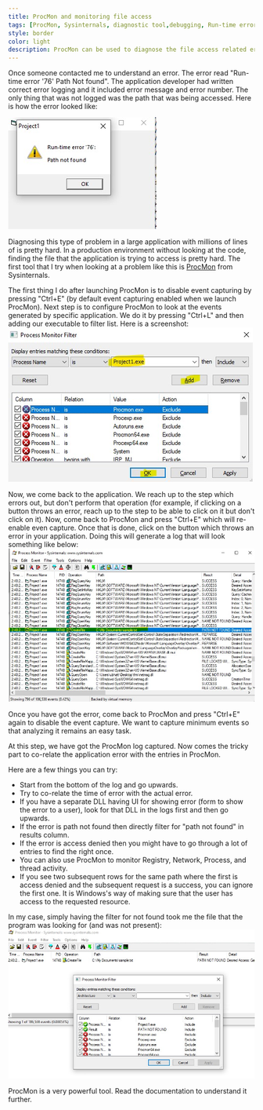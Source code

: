 ```yaml
---
title: ProcMon and monitoring file access
tags: [ProcMon, Sysinternals, diagnostic tool,debugging, Run-time error 76, Path not found 76]
style: border 
color: light 
description: ProcMon can be used to diagnose the file access related errors. Let us use ProcMon to see what files are being accessed by the application.
---
```


Once someone contacted me to understand an error. The error read "Run-time error '76' Path Not found". 
The application developer had written correct error logging and it included error message and error number. 
The only thing that was not logged was the path that was being accessed. Here is how the error looked like:

![Run-time error ‘76’ Path Not found](../assets/blog_pictures/2020-06-07-ProcMon-and-FileAccess/Post_ProcMon_app_error.jpg)

Diagnosing this type of problem in a large application with millions of lines of is pretty hard. 
In a production environment without looking at the code, finding the file that the application is trying to access is pretty hard. 
The first tool that I try when looking at a problem like this is [ProcMon](https://docs.microsoft.com/en-us/sysinternals/downloads/procmon) from Sysinternals.

The first thing I do after launching ProcMon is to disable event capturing by pressing "Ctrl+E" (by default event capturing enabled when we launch ProcMon). 
Next step is to configure ProcMon to look at the events generated by specific application. We do it by pressing "Ctrl+L" and then adding our executable to filter list. 
Here is a screenshot:
![Configuring the filters in ProcMon](../assets/blog_pictures/2020-06-07-ProcMon-and-FileAccess/filter_config.jpg)

Now, we come back to the application. 
We reach up to the step which errors out, but don't perform that operation (for example, if clicking on a button throws an error, reach up to the step to be able to click on it but don't click on it). 
Now, come back to ProcMon and press "Ctrl+E" which will re-enable even capture. Once that is done, click on the button which throws an error in your application.
Doing this will generate a log that will look something like below:
![ProcMon logs](../assets/blog_pictures/2020-06-07-ProcMon-and-FileAccess/procmon_logs.jpg)

Once you have got the error, come back to ProcMon and press "Ctrl+E" again to disable the event capture. We want to capture minimum events so that analyzing it remains an easy task.

At this step, we have got the ProcMon log captured. Now comes the tricky part to co-relate the application error with the entries in ProcMon.

Here are a few things you can try:
- Start from the bottom of the log and go upwards.
- Try to co-relate the time of error with the actual error.
- If you have a separate DLL having UI for showing error (form to show the error to a user), look for that DLL in the logs first and then go upwards. 
- If the error is path not found then directly filter for "path not found" in results column.
- If the error is access denied then you might have to go through a lot of entries to find the right once. 
- You can also use ProcMon to monitor Registry, Network, Process, and thread activity. 
- If you see two subsequent rows for the same path where the first is access denied and the subsequent request is a success, you can ignore the first one. It is Windows's way of making sure that the user has access to the requested resource.

In my case, simply having the filter for not found took me the file that the program was looking for (and was not present):
![ProcMon file not present error](../assets/blog_pictures/2020-06-07-ProcMon-and-FileAccess/Final_filter.jpg)

ProcMon is a very powerful tool. Read the documentation to understand it further.